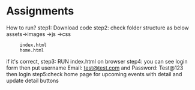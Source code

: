 # Assignments

How to run?
step1: Download code
step2: check folder structure as below
        assets->images
              ->js
              ->css

         index.html
         home.html
if it's correct, 
step3: RUN index.html on browser
step4: you can see login form then put username Email: test@test.com and Password: Test@123 then login
step5:check home page for upcoming events with detail and update detail buttons
